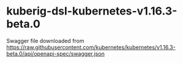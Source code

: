 # kuberig-dsl-kubernetes-v1.16.3-beta.0

Swagger file downloaded from https://raw.githubusercontent.com/kubernetes/kubernetes/v1.16.3-beta.0/api/openapi-spec/swagger.json
